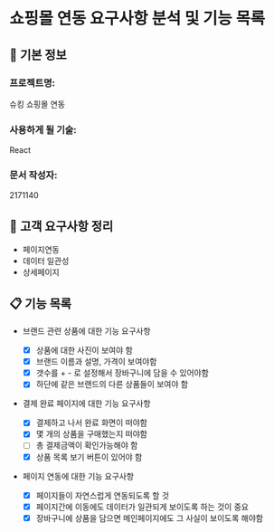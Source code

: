 # 쇼핑몰 연동 요구사항 분석 및 기능 목록

## 📌 기본 정보

### 프로젝트명:

슈킹 쇼핑몰 연동

### 사용하게 될 기술:

React

### 문서 작성자:

2171140

## 📝 고객 요구사항 정리

- 페이지연동
- 데이터 일관성
- 상세페이지

## 📋 기능 목록

- 브랜드 관련 상품에 대한 기능 요구사항

  - [x] 상품에 대한 사진이 보여야 함
  - [x] 브랜드 이름과 설명, 가격이 보여야함
  - [x] 갯수를 + - 로 설정해서 장바구니에 담을 수 있어야함
  - [x] 하단에 같은 브랜드의 다른 상품들이 보여야 함

- 결제 완료 페이지에 대한 기능 요구사항

  - [x] 결제하고 나서 완료 화면이 떠야함
  - [x] 몇 개의 상품을 구매했는지 떠야함
  - [ ] 총 결제금액이 확인가능해야 함
  - [x] 상품 목록 보기 버튼이 있어야 함

- 페이지 연동에 대한 기능 요구사항
  - [x] 페이지들이 자연스럽게 연동되도록 할 것
  - [x] 페이지간에 이동에도 데이터가 일관되게 보이도록 하는 것이 중요
  - [x] 장바구니에 상품을 담으면 메인페이지에도 그 사실이 보이도록 해야함
